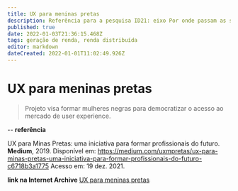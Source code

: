 ```yaml
---
title: UX para meninas pretas
description: Referência para a pesquisa ID21: eixo Por onde passam as soluções.
published: true
date: 2022-01-03T21:36:15.468Z
tags: geração de renda, renda distribuída
editor: markdown
dateCreated: 2022-01-01T11:02:49.926Z
---
```


# UX para meninas pretas 

> Projeto visa formar mulheres negras para democratizar o acesso ao mercado de user experience. 

--
**referência**

UX para Minas Pretas: uma iniciativa para formar profissionais do futuro. **Medium**, 2019. Disponível em: https://medium.com/uxmpretas/ux-para-minas-pretas-uma-iniciativa-para-formar-profissionais-do-futuro-c6718b3a1775 Acesso em: 19 dez. 2021. 

**link na Internet Archive**
[UX para meninas pretas](https://web.archive.org/web/20220103213353/https://medium.com/uxmpretas/ux-para-minas-pretas-uma-iniciativa-para-formar-profissionais-do-futuro-c6718b3a1775)